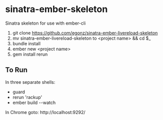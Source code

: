 sinatra-ember-skeleton
======================

Sinatra skeleton for use with ember-cli

1. git clone https://github.com/egonz/sinatra-ember-livereload-skeleton
2. mv sinatra-ember-livereload-skeleton to \<project name\> && cd $_
3. bundle install
4. ember new \<project name\>
5. gem install rerun

To Run
------

In three separate shells:

* guard
* rerun 'rackup'
* ember build --watch

In Chrome goto: http://localhost:9292/
